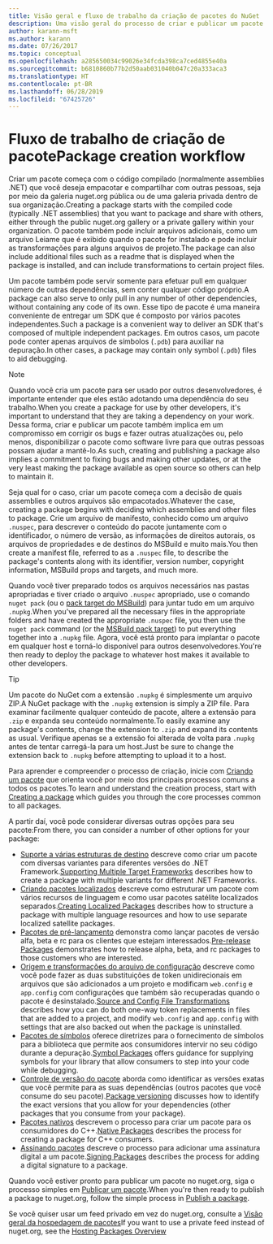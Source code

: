 ```yaml
---
title: Visão geral e fluxo de trabalho da criação de pacotes do NuGet
description: Uma visão geral do processo de criar e publicar um pacote do NuGet, com links para outras partes específicas do processo.
author: karann-msft
ms.author: karann
ms.date: 07/26/2017
ms.topic: conceptual
ms.openlocfilehash: a285650034c99026e34fcda398ca7ced4855e40a
ms.sourcegitcommit: b6810860b77b2d50aab031040b047c20a333aca3
ms.translationtype: HT
ms.contentlocale: pt-BR
ms.lasthandoff: 06/28/2019
ms.locfileid: "67425726"
---
```

# <a name="package-creation-workflow"></a><span data-ttu-id="a27b4-103">Fluxo de trabalho de criação de pacote</span><span class="sxs-lookup"><span data-stu-id="a27b4-103">Package creation workflow</span></span>

<span data-ttu-id="a27b4-104">Criar um pacote começa com o código compilado (normalmente assemblies .NET) que você deseja empacotar e compartilhar com outras pessoas, seja por meio da galeria nuget.org pública ou de uma galeria privada dentro de sua organização.</span><span class="sxs-lookup"><span data-stu-id="a27b4-104">Creating a package starts with the compiled code (typically .NET assemblies) that you want to package and share with others, either through the public nuget.org gallery or a private gallery within your organization.</span></span> <span data-ttu-id="a27b4-105">O pacote também pode incluir arquivos adicionais, como um arquivo Leiame que é exibido quando o pacote for instalado e pode incluir as transformações para alguns arquivos de projeto.</span><span class="sxs-lookup"><span data-stu-id="a27b4-105">The package can also include additional files such as a readme that is displayed when the package is installed, and can include transformations to certain project files.</span></span>

<span data-ttu-id="a27b4-106">Um pacote também pode servir somente para efetuar pull em qualquer número de outras dependências, sem conter qualquer código próprio.</span><span class="sxs-lookup"><span data-stu-id="a27b4-106">A package can also serve to only pull in any number of other dependencies, without containing any code of its own.</span></span> <span data-ttu-id="a27b4-107">Esse tipo de pacote é uma maneira conveniente de entregar um SDK que é composto por vários pacotes independentes.</span><span class="sxs-lookup"><span data-stu-id="a27b4-107">Such a package is a convenient way to deliver an SDK that's composed of multiple independent packages.</span></span> <span data-ttu-id="a27b4-108">Em outros casos, um pacote pode conter apenas arquivos de símbolos (`.pdb`) para auxiliar na depuração.</span><span class="sxs-lookup"><span data-stu-id="a27b4-108">In other cases, a package may contain only symbol (`.pdb`) files to aid debugging.</span></span>

> [!Note]
> <span data-ttu-id="a27b4-109">Quando você cria um pacote para ser usado por outros desenvolvedores, é importante entender que eles estão adotando uma dependência do seu trabalho.</span><span class="sxs-lookup"><span data-stu-id="a27b4-109">When you create a package for use by other developers, it's important to understand that they are taking a dependency on your work.</span></span> <span data-ttu-id="a27b4-110">Dessa forma, criar e publicar um pacote também implica em um compromisso em corrigir os bugs e fazer outras atualizações ou, pelo menos, disponibilizar o pacote como software livre para que outras pessoas possam ajudar a mantê-lo.</span><span class="sxs-lookup"><span data-stu-id="a27b4-110">As such, creating and publishing a package also implies a commitment to fixing bugs and making other updates, or at the very least making the package available as open source so others can help to maintain it.</span></span>

<span data-ttu-id="a27b4-111">Seja qual for o caso, criar um pacote começa com a decisão de quais assemblies e outros arquivos são empacotados.</span><span class="sxs-lookup"><span data-stu-id="a27b4-111">Whatever the case, creating a package begins with deciding which assemblies and other files to package.</span></span> <span data-ttu-id="a27b4-112">Crie um arquivo de manifesto, conhecido como um arquivo `.nuspec`, para descrever o conteúdo do pacote juntamente com o identificador, o número de versão, as informações de direitos autorais, os arquivos de propriedades e de destinos do MSBuild e muito mais.</span><span class="sxs-lookup"><span data-stu-id="a27b4-112">You then create a manifest file, referred to as a `.nuspec` file, to describe the package's contents along with its identifier, version number, copyright information, MSBuild props and targets, and much more.</span></span>

<span data-ttu-id="a27b4-113">Quando você tiver preparado todos os arquivos necessários nas pastas apropriadas e tiver criado o arquivo `.nuspec` apropriado, use o comando `nuget pack` (ou o [pack target do MSBuild](../reference/msbuild-targets.md)) para juntar tudo em um arquivo `.nupkg`.</span><span class="sxs-lookup"><span data-stu-id="a27b4-113">When you've prepared all the necessary files in the appropriate folders and have created the appropriate `.nuspec` file, you then use the `nuget pack` command (or the [MSBuild pack target](../reference/msbuild-targets.md)) to put everything together into a `.nupkg` file.</span></span> <span data-ttu-id="a27b4-114">Agora, você está pronto para implantar o pacote em qualquer host e torná-lo disponível para outros desenvolvedores.</span><span class="sxs-lookup"><span data-stu-id="a27b4-114">You're then ready to deploy the package to whatever host makes it available to other developers.</span></span>

> [!Tip]
> <span data-ttu-id="a27b4-115">Um pacote do NuGet com a extensão `.nupkg` é simplesmente um arquivo ZIP.</span><span class="sxs-lookup"><span data-stu-id="a27b4-115">A NuGet package with the `.nupkg` extension is simply a ZIP file.</span></span> <span data-ttu-id="a27b4-116">Para examinar facilmente qualquer conteúdo de pacote, altere a extensão para `.zip` e expanda seu conteúdo normalmente.</span><span class="sxs-lookup"><span data-stu-id="a27b4-116">To easily examine any package's contents, change the extension to `.zip` and expand its contents as usual.</span></span> <span data-ttu-id="a27b4-117">Verifique apenas se a extensão foi alterada de volta para `.nupkg` antes de tentar carregá-la para um host.</span><span class="sxs-lookup"><span data-stu-id="a27b4-117">Just be sure to change the extension back to `.nupkg` before attempting to upload it to a host.</span></span>

<span data-ttu-id="a27b4-118">Para aprender e compreender o processo de criação, inicie com [Criando um pacote](../create-packages/creating-a-package.md) que orienta você por meio dos principais processos comuns a todos os pacotes.</span><span class="sxs-lookup"><span data-stu-id="a27b4-118">To learn and understand the creation process, start with [Creating a package](../create-packages/creating-a-package.md) which guides you through the core processes common to all packages.</span></span>

<span data-ttu-id="a27b4-119">A partir daí, você pode considerar diversas outras opções para seu pacote:</span><span class="sxs-lookup"><span data-stu-id="a27b4-119">From there, you can consider a number of other options for your package:</span></span>

- <span data-ttu-id="a27b4-120">[Suporte a várias estruturas de destino](../create-packages/supporting-multiple-target-frameworks.md) descreve como criar um pacote com diversas variantes para diferentes versões do .NET Framework.</span><span class="sxs-lookup"><span data-stu-id="a27b4-120">[Supporting Multiple Target Frameworks](../create-packages/supporting-multiple-target-frameworks.md) describes how to create a package with multiple variants for different .NET Frameworks.</span></span>
- <span data-ttu-id="a27b4-121">[Criando pacotes localizados](../create-packages/creating-localized-packages.md) descreve como estruturar um pacote com vários recursos de linguagem e como usar pacotes satélite localizados separados.</span><span class="sxs-lookup"><span data-stu-id="a27b4-121">[Creating Localized Packages](../create-packages/creating-localized-packages.md) describes how to structure a package with multiple language resources and how to use separate localized satellite packages.</span></span>
- <span data-ttu-id="a27b4-122">[Pacotes de pré-lançamento](../create-packages/prerelease-packages.md) demonstra como lançar pacotes de versão alfa, beta e rc para os clientes que estejam interessados.</span><span class="sxs-lookup"><span data-stu-id="a27b4-122">[Pre-release Packages](../create-packages/prerelease-packages.md) demonstrates how to release alpha, beta, and rc packages to those customers who are interested.</span></span>
- <span data-ttu-id="a27b4-123">[Origem e transformações do arquivo de configuração](../create-packages/source-and-config-file-transformations.md) descreve como você pode fazer as duas substituições de token unidirecionais em arquivos que são adicionados a um projeto e modificam `web.config` e `app.config` com configurações que também são recuperadas quando o pacote é desinstalado.</span><span class="sxs-lookup"><span data-stu-id="a27b4-123">[Source and Config File Transformations](../create-packages/source-and-config-file-transformations.md) describes how you can do both one-way token replacements in files that are added to a project, and modify `web.config` and `app.config` with settings that are also backed out when the package is uninstalled.</span></span>
- <span data-ttu-id="a27b4-124">[Pacotes de símbolos](../create-packages/symbol-packages-snupkg.md) oferece diretrizes para o fornecimento de símbolos para a biblioteca que permite aos consumidores intervir no seu código durante a depuração.</span><span class="sxs-lookup"><span data-stu-id="a27b4-124">[Symbol Packages](../create-packages/symbol-packages-snupkg.md) offers guidance for supplying symbols for your library that allow consumers to step into your code while debugging.</span></span>
- <span data-ttu-id="a27b4-125">[Controle de versão do pacote](../reference/package-versioning.md) aborda como identificar as versões exatas que você permite para as suas dependências (outros pacotes que você consume do seu pacote).</span><span class="sxs-lookup"><span data-stu-id="a27b4-125">[Package versioning](../reference/package-versioning.md) discusses how to identify the exact versions that you allow for your dependencies (other packages that you consume from your package).</span></span>
- <span data-ttu-id="a27b4-126">[Pacotes nativos](../create-packages/native-packages.md) descrevem o processo para criar um pacote para os consumidores do C++.</span><span class="sxs-lookup"><span data-stu-id="a27b4-126">[Native Packages](../create-packages/native-packages.md) describes the process for creating a package for C++ consumers.</span></span>
- <span data-ttu-id="a27b4-127">[Assinando pacotes](../create-packages/sign-a-package.md) descreve o processo para adicionar uma assinatura digital a um pacote.</span><span class="sxs-lookup"><span data-stu-id="a27b4-127">[Signing Packages](../create-packages/sign-a-package.md) describes the process for adding a digital signature to a package.</span></span>

<span data-ttu-id="a27b4-128">Quando você estiver pronto para publicar um pacote no nuget.org, siga o processo simples em [Publicar um pacote](../nuget-org/publish-a-package.md).</span><span class="sxs-lookup"><span data-stu-id="a27b4-128">When you're then ready to publish a package to nuget.org, follow the simple process in [Publish a package](../nuget-org/publish-a-package.md).</span></span>

<span data-ttu-id="a27b4-129">Se você quiser usar um feed privado em vez do nuget.org, consulte a [Visão geral da hospedagem de pacotes](../hosting-packages/overview.md)</span><span class="sxs-lookup"><span data-stu-id="a27b4-129">If you want to use a private feed instead of nuget.org, see the [Hosting Packages Overview](../hosting-packages/overview.md)</span></span>
